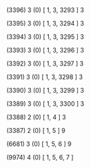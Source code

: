 (3396) 3 (0) [ 1, 3, 3293 ] 3 


(3395) 3 (0) [ 1, 3, 3294 ] 3 


(3394) 3 (0) [ 1, 3, 3295 ] 3 


(3393) 3 (0) [ 1, 3, 3296 ] 3 


(3392) 3 (0) [ 1, 3, 3297 ] 3 


(3391) 3 (0) [ 1, 3, 3298 ] 3 


(3390) 3 (0) [ 1, 3, 3299 ] 3 


(3389) 3 (0) [ 1, 3, 3300 ] 3 


(3388) 2 (0) [ 1, 4 ] 3 


(3387) 2 (0) [ 1, 5 ] 9 


(6681) 3 (0) [ 1, 5, 6 ] 9 


(9974) 4 (0) [ 1, 5, 6, 7 ]  

